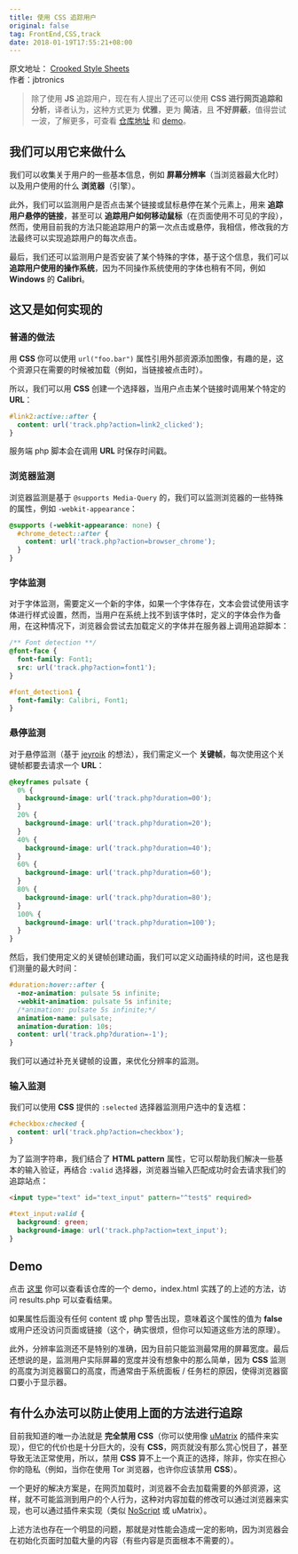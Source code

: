 ```yaml
---
title: 使用 CSS 追踪用户
original: false
tag: FrontEnd,CSS,track
date: 2018-01-19T17:55:21+08:00
---
```


<div class="original-info">
  <div className="original-address">
    原文地址：
    <a
      href="https://github.com/jbtronics/CrookedStyleSheets"
      target="_blank"
      rel="noopener noreferrer"
    >
      Crooked Style Sheets
    </a>
  </div>
  <div className="original-auth">作者：jbtronics</div>
</div>

> 除了使用 **JS** 追踪用户，现在有人提出了还可以使用 **CSS 进行网页追踪和分析**，译者认为，这种方式更为 **优雅**，更为 **简洁**，且 **不好屏蔽**，值得尝试一波，了解更多，可查看 [仓库地址](https://github.com/jbtronics/CrookedStyleSheets) 和 [demo](http://crookedss.bplaced.net/)。

## 我们可以用它来做什么

我们可以收集关于用户的一些基本信息，例如 **屏幕分辨率**（当浏览器最大化时）以及用户使用的什么 **浏览器**（引擎）。

此外，我们可以监测用户是否点击某个链接或鼠标悬停在某个元素上，用来 **追踪用户悬停的链接**，甚至可以 **追踪用户如何移动鼠标**（在页面使用不可见的字段），然而，使用目前我的方法只能追踪用户的第一次点击或悬停，我相信，修改我的方法最终可以实现追踪用户的每次点击。

最后，我们还可以监测用户是否安装了某个特殊的字体，基于这个信息，我们可以 **追踪用户使用的操作系统**，因为不同操作系统使用的字体也稍有不同，例如 **Windows** 的 **Calibri**。

## 这又是如何实现的

### 普通的做法

用 **CSS** 你可以使用 `url("foo.bar")` 属性引用外部资源添加图像，有趣的是，这个资源只在需要的时候被加载（例如，当链接被点击时）。

所以，我们可以用 **CSS** 创建一个选择器，当用户点击某个链接时调用某个特定的 **URL**：

```css
#link2:active::after {
  content: url('track.php?action=link2_clicked');
}
```

服务端 php 脚本会在调用 **URL** 时保存时间戳。

### 浏览器监测

浏览器监测是基于 `@supports Media-Query` 的，我们可以监测浏览器的一些特殊的属性，例如 `-webkit-appearance`：

```css
@supports (-webkit-appearance: none) {
  #chrome_detect::after {
    content: url('track.php?action=browser_chrome');
  }
}
```

### 字体监测

对于字体监测，需要定义一个新的字体，如果一个字体存在，文本会尝试使用该字体进行样式设置，然而，当用户在系统上找不到该字体时，定义的字体会作为备用，在这种情况下，浏览器会尝试去加载定义的字体并在服务器上调用追踪脚本：

```css
/** Font detection **/
@font-face {
  font-family: Font1;
  src: url('track.php?action=font1');
}

#font_detection1 {
  font-family: Calibri, Font1;
}
```

### 悬停监测

对于悬停监测（基于 [jeyroik](https://github.com/jeyroik) 的想法），我们需定义一个 **关键帧**，每次使用这个关键帧都要去请求一个 **URL**：

```css
@keyframes pulsate {
  0% {
    background-image: url('track.php?duration=00');
  }
  20% {
    background-image: url('track.php?duration=20');
  }
  40% {
    background-image: url('track.php?duration=40');
  }
  60% {
    background-image: url('track.php?duration=60');
  }
  80% {
    background-image: url('track.php?duration=80');
  }
  100% {
    background-image: url('track.php?duration=100');
  }
}
```

然后，我们使用定义的关键帧创建动画，我们可以定义动画持续的时间，这也是我们测量的最大时间：

```css
#duration:hover::after {
  -moz-animation: pulsate 5s infinite;
  -webkit-animation: pulsate 5s infinite;
  /*animation: pulsate 5s infinite;*/
  animation-name: pulsate;
  animation-duration: 10s;
  content: url('track.php?duration=-1');
}
```

我们可以通过补充关键帧的设置，来优化分辨率的监测。

### 输入监测

我们可以使用 **CSS** 提供的 `:selected` 选择器监测用户选中的复选框：

```css
#checkbox:checked {
  content: url('track.php?action=checkbox');
}
```

为了监测字符串，我们结合了 **HTML pattern** 属性，它可以帮助我们解决一些基本的输入验证，再结合 `:valid` 选择器，浏览器当输入匹配成功时会去请求我们的追踪站点：

```html
<input type="text" id="text_input" pattern="^test$" required>
```

```css
#text_input:valid {
  background: green;
  background-image: url('track.php?action=text_input');
}
```

## Demo

点击 [这里](http://crookedss.bplaced.net/) 你可以查看该仓库的一个 demo，index.html 实践了的上述的方法，访问 results.php 可以查看结果。

如果属性后面没有任何 content 或 php 警告出现，意味着这个属性的值为 **false** 或用户还没访问页面或链接（这个，确实很烦，但你可以知道这些方法的原理）。

此外，分辨率监测还不是特别的准确，因为目前只能监测最常用的屏幕宽度。最后还想说的是，监测用户实际屏幕的宽度并没有想象中的那么简单，因为 **CSS** 监测的高度为浏览器窗口的高度，而通常由于系统面板 / 任务栏的原因，使得浏览器窗口要小于显示器。

## 有什么办法可以防止使用上面的方法进行追踪

目前我知道的唯一办法就是 **完全禁用 CSS**（你可以使用像 [uMatrix](https://github.com/gorhill/uMatrix) 的插件来实现），但它的代价也是十分巨大的，没有 **CSS**，网页就没有那么赏心悦目了，甚至导致无法正常使用，所以，禁用 **CSS** 算不上一个真正的选择，除非，你实在担心你的隐私（例如，当你在使用 Tor 浏览器，也许你应该禁用 **CSS**）。

一个更好的解决方案是，在网页加载时，浏览器不会去加载需要的外部资源，这样，就不可能监测到用户的个人行为，这种对内容加载的修改可以通过浏览器来实现，也可以通过插件来实现（类似 [NoScript](https://noscript.net/) 或 uMatrix）。

上述方法也存在一个明显的问题，那就是对性能会造成一定的影响，因为浏览器会在初始化页面时加载大量的内容（有些内容是页面根本不需要的）。

